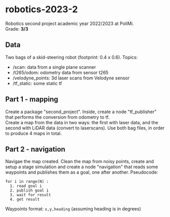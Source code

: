 # robotics-2023-2
Robotics second project academic year 2022/2023 at PoliMi.  
Grade: **3/3**  
## Data
Two bags of a skid-steering robot (footprint: 0.4 x 0.6). Topics:  
- /scan: data from a single plane scanner
- /t265/odom: odometry data from sensor t265
- /velodyne_points: 3d laser scans from Velodyne sensor
- /tf_static: some static tf
## Part 1 - mapping
Create a package "second_project". Inside, create a node "tf_publisher" that performs the conversion from odometry to tf.  
Create a map from the data in two ways: the first with laser data, and the second with LiDAR data (convert to laserscans). Use both bag files, in order to produce 4 maps in total.
## Part 2 - navigation
Navigae the map created. Clean the map from noisy points, create and setup a stage simulation and create a node "navigation" that reads some waypoints and publishes them as a goal, one after another. Pseudocode:  
```
for i in range(N) :
  1. read goal i
  2. publish goal i
  3. wait for result
  4. get result
```
Waypoints format: `x,y,heading` (assuming heading is in degrees)
